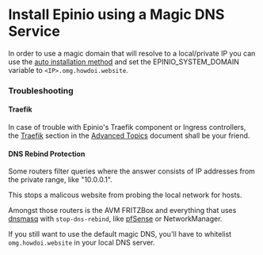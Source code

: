 # Install Epinio using a Magic DNS Service

In order to use a magic domain that will resolve to a local/private IP you can use the [auto installation method](./install_epinio_auto.md) and set the EPINIO_SYSTEM_DOMAIN variable to `<IP>.omg.howdoi.website`.


### Troubleshooting

#### Traefik

In case of trouble with Epinio's Traefik component or Ingress controllers, the [Traefik](../explanations/advanced.md#traefik) section in the
[Advanced Topics](../explanations/advanced.md) document shall be your friend.

#### DNS Rebind Protection

Some routers filter queries where the answer consists of IP addresses from the private range, like "10.0.0.1".

This stops a malicous website from probing the local network for hosts.

Amongst those routers is the AVM FRITZBox and everything that uses [dnsmasq](https://thekelleys.org.uk/dnsmasq/docs/dnsmasq-man.html) with `stop-dns-rebind`, like [pfSense](https://docs.netgate.com/pfsense/en/latest/services/dns/rebinding.html) or NetworkManager.

If you still want to use the default magic DNS, you'll have to whitelist `omg.howdoi.website` in your local DNS server.
